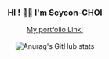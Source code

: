 <div align="center">
  
### HI ! 👋🏻 I'm Seyeon-CHOI<br />
[My portfolio Link!]([https://mellow-aquarius-d58.notion.site/63054c00012e41ac9894c444eddd5c4b]) <br /><br />
![Anurag's GitHub stats](https://github-readme-stats.vercel.app/api?username=barabobBOB&show_icons=true&theme=calm)
<!-- ![Top Langs](https://github-readme-stats.vercel.app/api/top-langs/?username=barabobBOB&layout=compact&theme=calm) -->


</div>
